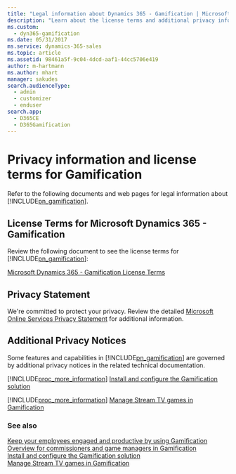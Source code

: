 ```yaml
---
title: "Legal information about Dynamics 365 - Gamification | MicrosoftDocs"
description: "Learn about the license terms and additional privacy information about Dynamics 365 – Gamification."
ms.custom: 
  - dyn365-gamification
ms.date: 05/31/2017
ms.service: dynamics-365-sales
ms.topic: article
ms.assetid: 98461a5f-9c04-4dcd-aaf1-44cc5706e419
author: m-hartmann
ms.author: mhart
manager: sakudes
search.audienceType:
  - admin
  - customizer
  - enduser
search.app:
  - D365CE
  - D365Gamification
---
```

# Privacy information and license terms for Gamification

Refer to the following documents and web pages for legal information about [!INCLUDE[pn_gamification](../includes/pn-gamification.md)].  
  
## License Terms for Microsoft Dynamics 365 - Gamification  

 Review the following document to see the license terms for [!INCLUDE[pn_gamification](../includes/pn-gamification.md)]:  
  
 [Microsoft Dynamics 365 - Gamification License Terms](https://go.microsoft.com/fwlink/p/?linkid=830687)  
  
## Privacy Statement  

 We're committed to protect your privacy. Review the detailed [Microsoft Online Services Privacy Statement](https://go.microsoft.com/fwlink/p/?LinkId=512132) for additional information.  
  
## Additional Privacy Notices  

 Some features and capabilities in [!INCLUDE[pn_gamification](../includes/pn-gamification.md)] are governed by additional privacy notices in the related technical documentation.  
  
 [!INCLUDE[proc_more_information](../includes/proc-more-information-md.md)] [Install and configure the Gamification solution](manage-gamification-in-dynamics-365-online.md)  
  
 [!INCLUDE[proc_more_information](../includes/proc-more-information-md.md)] [Manage Stream TV games in Gamification](configure-view-tvs.md)  
  
### See also  

 [Keep your employees engaged and productive by using Gamification](increase-employee-productivity.md)   
 [Overview for commissioners and game managers in Gamification](for-commissioners-game-managers.md)   
 [Install and configure the Gamification solution](manage-gamification-in-dynamics-365-online.md)   
 [Manage Stream TV games in Gamification](configure-view-tvs.md)
